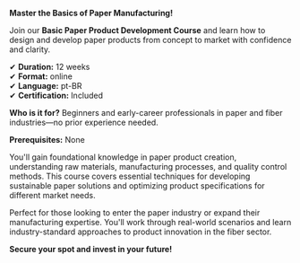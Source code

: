 **Master the Basics of Paper Manufacturing!**

Join our **Basic Paper Product Development Course** and learn how to design and develop paper products from concept to market with confidence and clarity.

✔ **Duration:** 12 weeks  
✔ **Format:** online  
✔ **Language:** pt-BR  
✔ **Certification:** Included

**Who is it for?** Beginners and early-career professionals in paper and fiber industries—no prior experience needed.

**Prerequisites:** None

You'll gain foundational knowledge in paper product creation, understanding raw materials, manufacturing processes, and quality control methods. This course covers essential techniques for developing sustainable paper solutions and optimizing product specifications for different market needs.

Perfect for those looking to enter the paper industry or expand their manufacturing expertise. You'll work through real-world scenarios and learn industry-standard approaches to product innovation in the fiber sector.

**Secure your spot and invest in your future!**